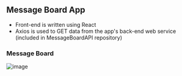 ## Message Board App
- Front-end is written using React
- Axios is used to GET data from the app's back-end web service (included in MessageBoardAPI repository)

### Message Board
![image](https://github.com/user-attachments/assets/a4add819-0982-46a6-8d38-77a15058a957)
